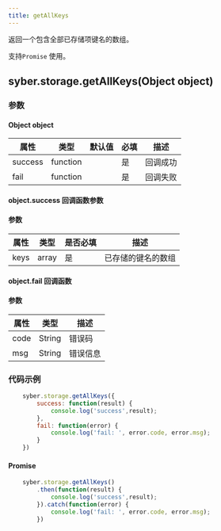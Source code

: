 ```yaml
---
title: getAllKeys
---
```


返回一个包含全部已存储项键名的数组。

支持`Promise` 使用。

## syber.storage.getAllKeys(Object object)
### 参数
#### Object object
| 属性     | 类型   | 默认值  |  必填 | 描述                         |
| ---------- | ------- | -------- | ---------------- | ----------------------------------
| success | function |  |  是       | 回调成功      |
| fail   | function |  |  是       | 回调失败      |


#### object.success 回调函数参数
#### 参数
| 属性     | 类型    | 是否必填 | 描述                     |
| ---------- | ------- | -------- | ---------------------- |
| keys | array | 是     | 已存储的键名的数组 |

#### object.fail 回调函数
#### 参数
| 属性 | 类型  | 描述 |
| -- | -- | -- |
| code | String | 错误码 |
| msg | String  | 错误信息 |

### 代码示例
``` javascript
    syber.storage.getAllKeys({
        success: function(result) {
            console.log('success',result); 
        },
        fail: function(error) {
            console.log('fail: ', error.code, error.msg);
        }
    })
```

#### Promise
``` javascript
    syber.storage.getAllKeys()
        .then(function(result) {
            console.log('success',result); 
        }).catch(function(error) {
            console.log('fail: ', error.code, error.msg);
        })
```